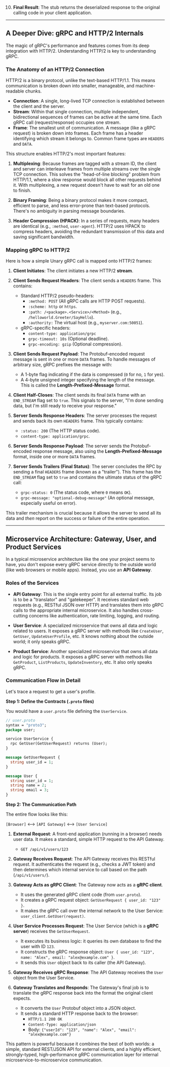 10. **Final Result**: The stub returns the deserialized response to the original calling code in your client application.

---

## A Deeper Dive: gRPC and HTTP/2 Internals

The magic of gRPC's performance and features comes from its deep integration with HTTP/2. Understanding HTTP/2 is key to understanding gRPC.

### The Anatomy of an HTTP/2 Connection

HTTP/2 is a binary protocol, unlike the text-based HTTP/1.1. This means communication is broken down into smaller, manageable, and machine-readable chunks.

*   **Connection**: A single, long-lived TCP connection is established between the client and the server.
*   **Stream**: Within that single connection, multiple independent, bidirectional sequences of frames can be active at the same time. Each gRPC call (request/response) occupies one stream.
*   **Frame**: The smallest unit of communication. A message (like a gRPC request) is broken down into frames. Each frame has a header identifying which stream it belongs to. Common frame types are `HEADERS` and `DATA`.

This structure enables HTTP/2's most important features:

1.  **Multiplexing**: Because frames are tagged with a stream ID, the client and server can interleave frames from multiple streams over the single TCP connection. This solves the "head-of-line blocking" problem from HTTP/1.1, where a slow response would block all other requests behind it. With multiplexing, a new request doesn't have to wait for an old one to finish.

2.  **Binary Framing**: Being a binary protocol makes it more compact, efficient to parse, and less error-prone than text-based protocols. There's no ambiguity in parsing message boundaries.

3.  **Header Compression (HPACK)**: In a series of requests, many headers are identical (e.g., `:method`, `user-agent`). HTTP/2 uses HPACK to compress headers, avoiding the redundant transmission of this data and saving significant bandwidth.

### Mapping gRPC to HTTP/2

Here is how a simple Unary gRPC call is mapped onto HTTP/2 frames:

1.  **Client Initiates**: The client initiates a new HTTP/2 **stream**.

2.  **Client Sends Request Headers**: The client sends a `HEADERS` frame. This contains:
    *   Standard HTTP/2 pseudo-headers:
        *   `:method: POST` (All gRPC calls are HTTP POST requests).
        *   `:scheme: http` or `https`.
        *   `:path: /<package>.<Service>/<Method>` (e.g., `/helloworld.Greeter/SayHello`).
        *   `:authority:` The virtual host (e.g., `myserver.com:50051`).
    *   gRPC-specific headers:
        *   `content-type: application/grpc`
        *   `grpc-timeout: 10s` (Optional deadline).
        *   `grpc-encoding: gzip` (Optional compression).

3.  **Client Sends Request Payload**: The Protobuf-encoded request message is sent in one or more `DATA` frames. To handle messages of arbitrary size, gRPC prefixes the message with:
    *   A 1-byte flag indicating if the data is compressed (`0` for no, `1` for yes).
    *   A 4-byte unsigned integer specifying the length of the message.
    This is called the **Length-Prefixed-Message** format.

4.  **Client Half-Closes**: The client sends its final `DATA` frame with an `END_STREAM` flag set to `true`. This signals to the server, "I'm done sending data, but I'm still ready to receive your response."

5.  **Server Sends Response Headers**: The server processes the request and sends back its own `HEADERS` frame. This typically contains:
    *   `:status: 200` (The HTTP status code).
    *   `content-type: application/grpc`.

6.  **Server Sends Response Payload**: The server sends the Protobuf-encoded response message, also using the **Length-Prefixed-Message** format, inside one or more `DATA` frames.

7.  **Server Sends Trailers (Final Status)**: The server concludes the RPC by sending a final `HEADERS` frame (known as a "trailer"). This frame has the `END_STREAM` flag set to `true` and contains the ultimate status of the gRPC call:
    *   `grpc-status: 0` (The status code, where `0` means `OK`).
    *   `grpc-message: "optional-debug-message"` (An optional message, especially useful on error).

This trailer mechanism is crucial because it allows the server to send all its data and *then* report on the success or failure of the entire operation.

---

## Microservice Architecture: Gateway, User, and Product Services

In a typical microservice architecture like the one your project seems to have, you don't expose every gRPC service directly to the outside world (like web browsers or mobile apps). Instead, you use an **API Gateway**.

### Roles of the Services

*   **API Gateway**: This is the single entry point for all external traffic. Its job is to be a "translator" and "gatekeeper". It receives standard web requests (e.g., RESTful JSON over HTTP) and translates them into gRPC calls to the appropriate internal microservice. It also handles cross-cutting concerns like authentication, rate limiting, logging, and routing.

*   **User Service**: A specialized microservice that owns all data and logic related to users. It exposes a gRPC server with methods like `CreateUser`, `GetUser`, `UpdateUserProfile`, etc. It knows nothing about the outside world; it only speaks gRPC.

*   **Product Service**: Another specialized microservice that owns all data and logic for products. It exposes a gRPC server with methods like `GetProduct`, `ListProducts`, `UpdateInventory`, etc. It also only speaks gRPC.

### Communication Flow in Detail

Let's trace a request to get a user's profile.

**Step 1: Define the Contracts (`.proto` files)**

You would have a `user.proto` file defining the `UserService`.

```protobuf
// user.proto
syntax = "proto3";
package user;

service UserService {
  rpc GetUser(GetUserRequest) returns (User);
}

message GetUserRequest {
  string user_id = 1;
}

message User {
  string user_id = 1;
  string name = 2;
  string email = 3;
}
```

**Step 2: The Communication Path**

The entire flow looks like this:

`[Browser]` <--> `[API Gateway]` <--> `[User Service]`

1.  **External Request**: A front-end application (running in a browser) needs user data. It makes a standard, simple HTTP request to the API Gateway.
    *   `GET /api/v1/users/123`

2.  **Gateway Receives Request**: The API Gateway receives this RESTful request. It authenticates the request (e.g., checks a JWT token) and then determines which internal service to call based on the path (`/api/v1/users/`).

3.  **Gateway Acts as gRPC Client**: The Gateway now acts as a **gRPC client**.
    *   It uses the generated gRPC client code (from `user.proto`).
    *   It creates a gRPC request object: `GetUserRequest { user_id: "123" }`.
    *   It makes the gRPC call over the internal network to the User Service: `user_client.GetUser(request)`.

4.  **User Service Processes Request**: The User Service (which is a **gRPC server**) receives the `GetUserRequest`.
    *   It executes its business logic: it queries its own database to find the user with ID `123`.
    *   It constructs the gRPC response object: `User { user_id: "123", name: "Alex", email: "alex@example.com" }`.
    *   It sends this `User` object back to its caller (the API Gateway).

5.  **Gateway Receives gRPC Response**: The API Gateway receives the `User` object from the User Service.

6.  **Gateway Translates and Responds**: The Gateway's final job is to translate the gRPC response back into the format the original client expects.
    *   It converts the `User` Protobuf object into a JSON object.
    *   It sends a standard HTTP response back to the browser:
        *   `HTTP/1.1 200 OK`
        *   `Content-Type: application/json`
        *   Body: `{"userId": "123", "name": "Alex", "email": "alex@example.com"}`

This pattern is powerful because it combines the best of both worlds: a simple, standard REST/JSON API for external clients, and a highly efficient, strongly-typed, high-performance gRPC communication layer for internal microservice-to-microservice communication.

